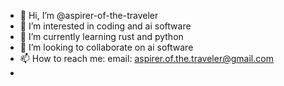 - 👋 Hi, I’m @aspirer-of-the-traveler
- 👀 I’m interested in coding and ai software
- 🌱 I’m currently learning rust and python
- 💞️ I’m looking to collaborate on ai software
- 📫 How to reach me: email: aspirer.of.the.traveler@gmail.com
-  

<!---
aspirer-of-the-traveler/aspirer-of-the-traveler is a ✨ special ✨ repository because its `README.md` (this file) appears on your GitHub profile.
You can click the Preview link to take a look at your changes.
--->
